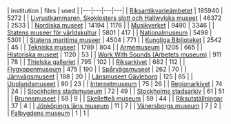 | institution | files | used | 
|---|---|---|---|
| [Riksantikvarieämbetet](https://commons.wikimedia.org/wiki/Category:Media_from_the_Swedish_National_Heritage_Board) | 185940 | 5272 | 
| [Livrustkammaren, Skoklosters slott och Hallwylska museet](https://commons.wikimedia.org/wiki/Category:Images_from_Livrustkammaren_och_Skoklosters_slott_med_Stiftelsen_Hallwylska_museet) | 46372 | 2533 | 
| [Nordiska museet](https://commons.wikimedia.org/wiki/Category:Images_from_Nordiska_museet) | 14194 | 1176 | 
| [Musikverket](https://commons.wikimedia.org/wiki/Category:Images_from_the_Swedish_Performing_Arts_Agency) | 9490 | 3346 | 
| [Statens museer för världskultur](https://commons.wikimedia.org/wiki/Category:Media_from_the_National_Museums_of_World_Culture) | 5801 | 417 | 
| [Nationalmuseum](https://commons.wikimedia.org/wiki/Category:Images_from_the_Nationalmuseum_Stockholm) | 5498 | 5301 | 
| [Statens maritima museer](https://commons.wikimedia.org/wiki/Category:Images_from_Statens_maritima_museer) | 4504 | 771 | 
| [Kungliga Biblioteket](https://commons.wikimedia.org/wiki/Category:Images_from_the_National_Library_of_Sweden) | 2542 | 45 |
| [Tekniska museet](https://commons.wikimedia.org/wiki/Category:Images_from_Tekniska_museet) | 1789 | 804 | 
| [Armémuseum](https://commons.wikimedia.org/wiki/Category:Images_from_the_Swedish_Army_Museum) | 1205 | 665 | 
| [Historiska museet](https://commons.wikimedia.org/wiki/Category:Images_from_Statens_historiska_museum) | 1120 | 53 | 
| [Work With Sounds (Arbetets museum)](https://commons.wikimedia.org/wiki/Category:Media_from_Work_With_Sounds) | 911 | 78 | 
| [Thielska galleriet](https://commons.wikimedia.org/wiki/Category:Media_contributed_by_Thielska_Galleriet_Stockholm_2020) | 795 | 102 | 
| [Riksarkivet](https://commons.wikimedia.org/wiki/Category:Images_from_the_National_Archives_of_Sweden) | 682 | 112 | 
| [Flygvapenmuseum](https://commons.wikimedia.org/wiki/Category:Images_from_the_Swedish_Air_Force_Museum) | 475 | 190 | 
| [Spårvägsmuseet](https://commons.wikimedia.org/wiki/Category:Images_from_Spårvägsmuseet) | 262 | 70 | 
| [Järnvägsmuseet](https://commons.wikimedia.org/wiki/Category:Images_from_the_Swedish_Railway_Museum) | 188 | 20 | 
| [Länsmuseet Gävleborg](https://commons.wikimedia.org/wiki/Category:Images_from_Länsmuseet_Gävleborg) | 125 | 85 | 
| [Upplandsmuseet](https://commons.wikimedia.org/wiki/Category:Images_from_Upplandsmuseet) | 90 | 23 | 
| [Internetmuseum](https://commons.wikimedia.org/wiki/Category:Images_from_Internetmuseum) | 75 | 26 | 
| [Regionarkivet](https://commons.wikimedia.org/wiki/Category:Images_from_Regionarkivet) | 74 | 24 | 
| [Stockholms stadsmuseum](https://commons.wikimedia.org/wiki/Category:Images_from_Stockholms_stadsmuseum) | 72 | 49 | 
| [Stockholms stadsarkiv](https://commons.wikimedia.org/wiki/Category:Images_from_Stockholms_stadsarkiv) | 61 | 51 | 
| [Brunnsmuseet](https://commons.wikimedia.org/wiki/Category:Media_provided_by_Brunnsmuseet) | 59 | 9 | 
| [Skellefteå museum](https://commons.wikimedia.org/wiki/Category:Images_from_Skellefteå_Museum) | 59 | 44 | 
| [Riksutställningar](https://commons.wikimedia.org/wiki/Category:Images_from_Riksutställningar) | 37 | 4 | 
| [Jönköpings läns museum](https://commons.wikimedia.org/wiki/Category:Images_from_Jönköpings_läns_museum) | 11 | 7 | 
| [Vänersborgs museum](https://commons.wikimedia.org/wiki/Category:Images_from_Vänersborgs_museum) | 7 | 2 | 
| [Falbygdens museum](https://commons.wikimedia.org/wiki/Category:Images_from_Falbygdens_museum) | 1 | 1 | 
